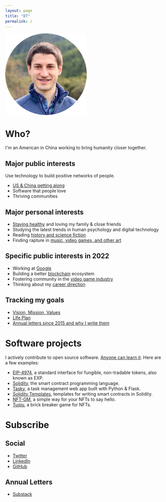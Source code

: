 ```yaml
---
layout: page
title: "DT"
permalink: /
---
```


![Daniel Tedesco](headshot.png)

# Who?

I'm an American in China working to bring humanity closer together. 

## Major public interests
Use technology to build positive networks of people.
- [US & China getting along](https://www.edweek.org/teaching-learning/opinion-student-explains-key-to-strategic-dialogue/2012/05)
- Software that people love
- Thriving communities

## Major personal interests
- [Staying healthy](/health.md/) and loving my family & close friends
- Studying the latest trends in human psychology and digital technology
- Reading [history and science fiction](/books.md/)
- Finding rapture in [music, video games, and other art](/art.md/)

## Specific public interests in 2022
- Working at [Google](https://about.google/)
- Building a better [blockchain](/blockchain.md/) ecosystem
- Fostering community in the [video game industry](/games.md/)
- Thinking about my [career direction](https://docs.google.com/document/d/1roDAln8NoTdiisS2fndXgqTF9PFxli1moOO-Cj-4YPM/)

## Tracking my goals
- [Vision, Mission, Values](https://dynalist.io/d/pz2OV8bfTjaryXAKLmREY8c1)
- [Life Plan](https://docs.google.com/spreadsheets/d/1YV1dD9vc6yEOUJNvUqFE_H3H63SICM_22eqCVEgH3mc/)
- [Annual letters since 2015 and why I write them](https://mirror.xyz/0x072408eA37972B83720693D158a85D98A8316340/Y2l7o7Cx41l6jEwVZT5zgRZDqMAXB6LfDA7FL7-QV8I)

# Software projects
I actively contribute to open source software. [Anyone can learn it](/oss.md/). Here are a few examples:
- [EIP-4974](https://eips.ethereum.org/EIPS/eip-4974), a standard interface for fungible, non-tradable tokens, also known as EXP.
- [Solidity](https://github.com/ethereum/solidity), the smart contract programming language.
- [Tasky](https://dt-tasky.herokuapp.com/), a task management web app built with Python & Flask.
- [Solidity Templates](https://github.com/fulldecent/solidity-template), templates for writing smart contracts in Solidity.
- [NFT-GM](https://github.com/dtedesco1/nft-gm-vanilla), a simple way for your NFTs to say hello.
- [Tuqiu](https://showcase.ethglobal.com/buildquest/tuqui-uz7h1), a brick breaker game for NFTs.

# Subscribe
## Social
- [Twitter](https://twitter.com/dtedesco1)
- [LinkedIn](https://www.linkedin.com/in/danieltedesco/)
- [GitHub](https://github.com/dtedesco1)

## Annual Letters
- [Substack](https://danieltedesco.substack.com/)

<!-- Broken iframe:  <iframe src="https://dtedesco1.substack.com/embed" width="480" height="320" style="border:1px solid #EEE; background:white;" frameborder="0" scrolling="no"></iframe> -->
